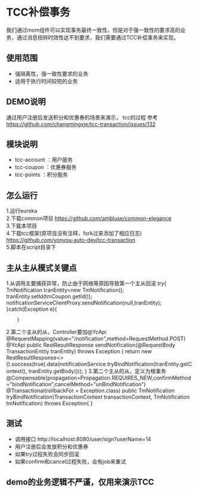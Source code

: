 # TCC补偿事务

我们通过mom组件可以实现事务最终一致性，但是对于强一致性的要求高的业务，通过消息扭转时效性达不到要求，我们需要通过TCC补偿事务来实现。


## 使用范围
* 强隔离性，强一致性要求的业务
* 适用于执行时间较短的业务

## DEMO说明

通过用户注册后发送积分和优惠券的场景来演示，
tcc的过程 参考 https://github.com/changmingxie/tcc-transaction/issues/132

## 模块说明
* tcc-account ：用户服务
* tcc-coupon ：优惠券服务
* tcc-points ：积分服务

## 怎么运行

1.运行eureka   
2.下载common项目 https://github.com/ambluse/common-elegance  
3.下载本项目  
4.下载tcc框架(原项目没有注释，fork过来添加了相应日志) https://github.com/yonyou-auto-dev/tcc-transaction   
5.脚本在script目录下  

## 主从主从模式关键点

1.从调用主要捕获异常，防止由于网络等原因导致第一个主从回滚
		try{
			TmNotification tranEntity=new TmNotification();
			tranEntity.setId(tmCoupon.getId());
			notificationServiceClientProxy.sendNotification(null,tranEntity);
		}catch(Exception e){

		}
2.第二个主从的从，Controller要加@YcApi
	@RequestMapping(value="/notification",method=RequestMethod.POST)
	@YcApi
	public RestResultResponse<TmNotification> sendNotification(@RequestBody TransactionEntity<TmNotification> tranEntity)
			throws Exception {
		return new RestResultResponse<>().success(true).data(notificationService.tryBindNotification(tranEntity.getContext(), tranEntity.getBody()));
	}
3.第二个主从的从，定义为根事务
    @Compensable(propagation=Propagation.REQUIRES_NEW,confirmMethod="bindNotification",cancelMethod="unBindNotification")
	@Transactional(rollbackFor = Exception.class)
	public TmNotification tryBindNotification(TransactionContext transactionContext, TmNotification tmNotification) throws Exception{
    }

## 测试

* 调用接口 http://localhost:8080/user/sign?userName=14   
* 用户注册后会发放积分和优惠券  
* 如果try过程失败会同步回滚
* 如果confirm和cancel过程失败，会有job来重试


## demo的业务逻辑不严谨，仅用来演示TCC